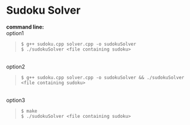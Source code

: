 # Sudoku Solver

**command line:**
<br/>option1
> ```console
> $ g++ sudoku.cpp solver.cpp -o sudokuSolver
> $ ./sudokuSolver <file containing sudoku>
> ```

<br/>option2
> ```console
> $ g++ sudoku.cpp solver.cpp -o sudokuSolver && ./sudokuSolver <file containing sudoku>
> ```

<br/>option3
> ```console
> $ make
> $ ./sudokuSolver <file containing sudoku>
> ```